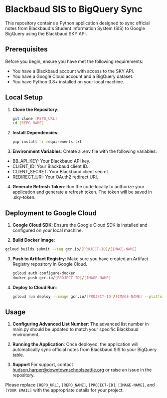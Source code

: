 # Blackbaud SIS to BigQuery Sync

This repository contains a Python application designed to sync official notes from Blackbaud's Student Information System (SIS) to Google BigQuery using the Blackbaud SKY API.

## Prerequisites

Before you begin, ensure you have met the following requirements:
- You have a Blackbaud account with access to the SKY API.
- You have a Google Cloud account and a BigQuery dataset.
- You have Python 3.8+ installed on your local machine.

## Local Setup

1. **Clone the Repository**:
   ```sh
   git clone [REPO_URL]
   cd [REPO_NAME]
   ```
2. **Install Dependencies**:
   ```sh
   pip install -r requirements.txt
   ```

3. **Environment Variables**:
Create a .env file with the following variables:

* BB_API_KEY: Your Blackbaud API key.
* CLIENT_ID: Your Blackbaud client ID.
* CLIENT_SECRET: Your Blackbaud client secret.
* REDIRECT_URI: Your OAuth2 redirect URI.

4. **Generate Refresh Token**:
Run the code locally to authorize your application and generate a refresh token. The token will be saved in .sky-token.

## Deployment to Google Cloud
1. **Google Cloud SDK**:
Ensure the Google Cloud SDK is installed and configured on your local machine.

2. **Build Docker Image**:
  ```sh
  gcloud builds submit --tag gcr.io/[PROJECT-ID]/[IMAGE-NAME]
  ```
3. **Push to Artifact Registry**:
Make sure you have created an Artifact Registry repository in Google Cloud.
   ```sh
   gcloud auth configure-docker
   docker push gcr.io/[PROJECT-ID]/[IMAGE-NAME]
   ```
4. **Deploy to Cloud Run**:
   ```sh
   gcloud run deploy --image gcr.io/[PROJECT-ID]/[IMAGE-NAME] --platform managed
   ```

## Usage
1. **Configuring Advanced List Number**:
The advanced list number in main.py should be updated to match your specific Blackbaud environment.

2. **Running the Application**:
Once deployed, the application will automatically sync official notes from Blackbaud SIS to your BigQuery table.

3. **Support**
For support, contact hudson.harper@downtownschoolseattle.org or raise an issue in the repository.

Please replace `[REPO_URL]`, `[REPO_NAME]`, `[PROJECT-ID]`, `[IMAGE-NAME]`, and `[YOUR EMAIL]` with the appropriate details for your project.
